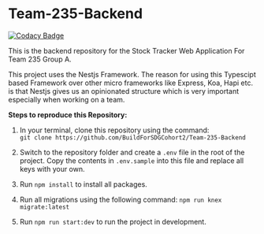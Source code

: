 # Team-235-Backend

[![Codacy Badge](https://api.codacy.com/project/badge/Grade/7e3b59263ac14426a1cf9e6472f3a445)](https://app.codacy.com/gh/BuildForSDGCohort2/Team-235-Backend?utm_source=github.com&utm_medium=referral&utm_content=BuildForSDGCohort2/Team-235-Backend&utm_campaign=Badge_Grade_Dashboard)

This is the backend repository for the Stock Tracker Web Application For Team 235 Group A.

This project uses the Nestjs Framework. The reason for using this Typescipt based Framework over other micro frameworks like Express, Koa, Hapi etc. is that Nestjs gives us an opinionated structure which is very important especially when working on a team.

**Steps to reproduce this Repository:**

1.  In your terminal, clone this repository using the command:  
`git clone https://github.com/BuildForSDGCohort2/Team-235-Backend` 

2.  Switch to the repository folder and create a `.env` file in the root of the project. Copy the contents in `.env.sample` into this file and replace all keys with your own. 

3.  Run `npm install` to install all packages. 

4.  Run all migrations using the following command: `npm run knex migrate:latest` 
 
5. Run `npm run start:dev` to run the project in development. 
